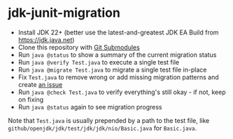 # jdk-junit-migration

- Install JDK 22+ (better use the latest-and-greatest JDK EA Build from https://jdk.java.net)
- Clone this repository with [Git Submodules](https://git-scm.com/book/en/v2/Git-Tools-Submodules)
- Run `java @status` to show a summary of the current migration status
- Run `java @verify Test.java` to execute a single test file
- Run `java @migrate Test.java` to migrate a single test file in-place
- Fix `Test.java` to remove wrong or add missing migration patterns and create [an issue](https://github.com/sormuras/jdk-junit-migration/issues/new/choose)
- Run `java @check Test.java` to verify everything's still okay - if not, keep on fixing
- Run `java @status` again to see migration progress

Note that `Test.java` is usually prepended by a path to the test file, like `github/openjdk/jdk/test/jdk/jdk/nio/Basic.java` for `Basic.java`.
